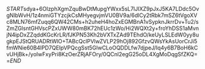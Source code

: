 $START$sdya+6OIzphXgmZquBwDtMupgYWxx5sL7lJIXZ9pJxJ5KA7LDdc5OvgNlbWvH/1z4nmiGTYzcjkCsMHyegvjmVU0BV9a/6dlCy2tRbk7mSZ6tVgoXVc8MLN76mfZuqq6QW42CMs+h2uheH4hoZxEGMBnA1vSypknJkrrDv+Tu2/sZmZGlsntGHVscPZxUWW80mBK72hEUc1zWo/Hi2WQXt2y+froYhDSS1aMvnjN4ipDxZZqddKGcKrLR/fJKPN53Kh2bVXTxZAd9TEhdO/keUyLSLEdW0yy8ugkpEJStQRUADRtWlO+TABcQclPVlwZVLP29hOj892GfzvQWsYkAsUorCrJi5fmWNie60B4lPD7QEIpVPQcgSst5GlwCLoOQDDLfw7djpeJ/Iq4y6B7BoH6kCvUHjBk+/yoIwFxyPri8KzOerZRjAFOry/0QCnl2egG25oDL4XgMoDqgSfZKQ==$END$